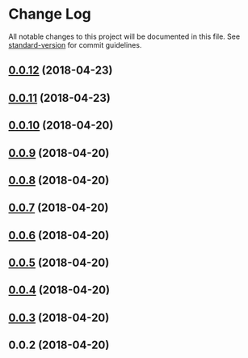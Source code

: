 # Change Log

All notable changes to this project will be documented in this file. See [standard-version](https://github.com/conventional-changelog/standard-version) for commit guidelines.

<a name="0.0.12"></a>
## [0.0.12](https://github.com/daiyanze/OrderedList/compare/v0.0.11...v0.0.12) (2018-04-23)



<a name="0.0.11"></a>
## [0.0.11](https://github.com/daiyanze/OrderedList/compare/v0.0.10...v0.0.11) (2018-04-23)



<a name="0.0.10"></a>
## [0.0.10](https://github.com/daiyanze/OrderedList/compare/v0.0.9...v0.0.10) (2018-04-20)



<a name="0.0.9"></a>
## [0.0.9](https://github.com/daiyanze/OrderedList/compare/v0.0.8...v0.0.9) (2018-04-20)



<a name="0.0.8"></a>
## [0.0.8](https://github.com/daiyanze/OrderedList/compare/v0.0.7...v0.0.8) (2018-04-20)



<a name="0.0.7"></a>
## [0.0.7](https://github.com/daiyanze/OrderedList/compare/v0.0.6...v0.0.7) (2018-04-20)



<a name="0.0.6"></a>
## [0.0.6](https://github.com/daiyanze/OrderedList/compare/v0.0.5...v0.0.6) (2018-04-20)



<a name="0.0.5"></a>
## [0.0.5](https://github.com/daiyanze/OrderedList/compare/v0.0.4...v0.0.5) (2018-04-20)



<a name="0.0.4"></a>
## [0.0.4](https://github.com/daiyanze/OrderedList/compare/v0.0.3...v0.0.4) (2018-04-20)



<a name="0.0.3"></a>
## [0.0.3](https://github.com/daiyanze/OrderedList/compare/v0.0.2...v0.0.3) (2018-04-20)



<a name="0.0.2"></a>
## 0.0.2 (2018-04-20)
